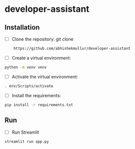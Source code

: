# developer-assistant

## Installation

- [ ] Clone the repository: git clone
```bash 
    https://github.com/abhishekmullur/developer-assistant
```
- [ ] Create a virtual environment: 
```bash 
python -m venv venv
```

- [ ] Activate the virtual environment: 
```bash 
. env/Scripts/activate
```

- [ ] Install the requirements: 
```bash 
pip install -r requirements.txt
```

## Run
- [ ] Run Streamlit
```bash
streamlit run app.py
```
